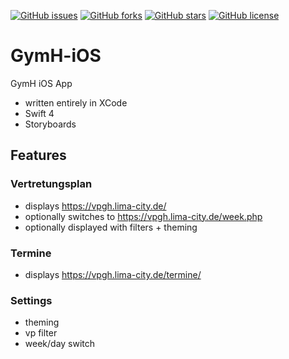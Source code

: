 [![GitHub issues](https://img.shields.io/github/issues/gymh/GymH-iOS.svg)](https://github.com/gymh/GymH-iOS/issues)
[![GitHub forks](https://img.shields.io/github/forks/gymh/GymH-iOS.svg)](https://github.com/gymh/GymH-iOS/network)
[![GitHub stars](https://img.shields.io/github/stars/gymh/GymH-iOS.svg)](https://github.com/gymh/GymH-iOS/stargazers)
[![GitHub license](https://img.shields.io/github/license/gymh/GymH-iOS.svg)](https://github.com/gymh/GymH-iOS/blob/master/LICENSE)


# GymH-iOS
GymH iOS App

- written entirely in XCode
- Swift 4
- Storyboards

## Features

### Vertretungsplan
- displays https://vpgh.lima-city.de/
- optionally switches to https://vpgh.lima-city.de/week.php
- optionally displayed with filters + theming

### Termine
- displays https://vpgh.lima-city.de/termine/

### Settings
- theming
- vp filter
- week/day switch
